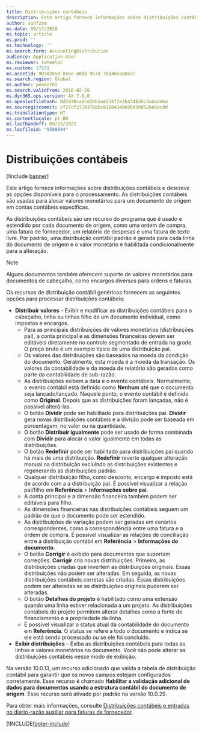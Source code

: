 ```yaml
---
title: Distribuições contábeis
description: Este artigo fornece informações sobre distribuições contábeis e descreve as opções de processamento disponíveis.
author: sunfzam
ms.date: 09/17/2020
ms.topic: article
ms.prod: ''
ms.technology: ''
ms.search.form: AccountingDistribution
audience: Application User
ms.reviewer: twheeloc
ms.custom: 17231
ms.assetid: 9030355d-8e6e-408b-9e7d-7b346eaa652c
ms.search.region: Global
ms.author: peakerbl
ms.search.validFrom: 2016-02-28
ms.dyn365.ops.version: AX 7.0.0
ms.openlocfilehash: 0d5930ca2ce2bb1ae534f7e2b434836c3a4adeba
ms.sourcegitcommit: cf27cf277b37666c838043e0695d39d52be5dcdd
ms.translationtype: HT
ms.contentlocale: pt-BR
ms.lasthandoff: 09/23/2022
ms.locfileid: "9588944"
---
```

# <a name="accounting-distributions"></a>Distribuições contábeis

[!include [banner](../includes/banner.md)]

Este artigo fornece informações sobre distribuições contábeis e descreve as opções disponíveis para o processamento. As distribuições contábeis são usadas para alocar valores monetários para um documento de origem em contas contábeis específicas. 

As distribuições contábeis são um recurso do programa que é usado e estendido por cada documento de origem, como uma ordem de compra, uma fatura de fornecedor, um relatório de despesas e uma fatura de texto livre. Por padrão, uma distribuição contábil padrão é gerada para cada linha do documento de origem e o valor monetário é habilitada condicionalmente para a alteração. 

> [!NOTE] 
> Alguns documentos também oferecem suporte de valores monetários para documentos de cabeçalho, como encargos diversos para ordens e faturas. 

Os recursos de distribuição contábil genéricos fornecem as seguintes opções para processar distribuições contábeis:

-   **Distribuir valores** – Exibir e modificar as distribuições contábeis para o cabeçalho, linha ou linhas filho de um documento individual, como impostos e encargos.
    -   Para as principais distribuições de valores monetários (distribuições pai), a conta principal e as dimensões financeiras devem ser editáveis diretamente no controle segmentado de entrada na grade. O preço bruto é um exemplo típico de uma distribuição pai.
    -   Os valores das distribuições são baseados na moeda da condição do documento. Geralmente, esta moeda é a moeda da transação. Os valores da contabilidade e da moeda de relatório são gerados como parte da contabilidade de sub-razão.
    -   As distribuições exibem a data e o evento contábeis. Normalmente, o evento contábil está definido como **Nenhum** até que o documento seja lançado/lançado. Naquele ponto, o evento contábil é definido como **Original**. Depois que as distribuições foram lançadas, não é possível alterá-las.
    -   O botão **Dividir** pode ser habilitado para distribuições pai. **Dividir** gera novas distribuições contábeis e a divisão pode ser baseada em porcentagem, no valor ou na quantidade.
    -   O botão **Distribuir igualmente** pode ser usado de forma combinada com **Dividir** para alocar o valor igualmente em todas as distribuições.
    -   O botão **Redefinir** pode ser habilitado para distribuições pai quando há mais de uma distribuição. **Redefinir** reverte qualquer alteração manual na distribuição excluindo as distribuições existentes e regenerando as distribuições padrão.
    -   Qualquer distribuição filho, como desconto, encargo e imposto está de acordo com a a distribuição pai. É possível visualizar a relação pai/filho em **Referência** &gt; **Informações sobre pai**.
    -   A conta principal e a dimensão financeira também podem ser editáveis para filho.
    -   As dimensões financeiras nas distribuições contábeis seguem um padrão de que o documento pode ser estendido.
    -   As distribuições de variação podem ser geradas em cenários correspondentes, como a correspondência entre uma fatura e a ordem de compra. É possível visualizar as relações de conciliação entre a distribuição contábil em **Referência** &gt; **Informações do documento**.
    -   O botão **Corrigir** é exibido para documentos que suportam correções. **Corrigir** cria novas distribuições. Primeiro, as distribuições criadas que invertem as distribuições originais. Essas distribuições não podem ser alteradas. Em seguida, as novas distribuições contábeis corretas são criadas. Essas distribuições podem ser alteradas se as distribuições originais puderem ser alteradas.
    -   O botão **Detalhes do projeto** é habilitado como uma extensão quando uma linha estiver relacionada a um projeto. As distribuições contábeis do projeto permitem alterar detalhes como a fonte de financiamento e a propriedade da linha.
    -   É possível visualizar o status atual da contabilidade do documento em **Referência**. O status se refere a todo o documento e indica se ele está sendo processado ou se ele foi concluído.
-   **Exibir distribuições** – Exiba as distribuições contábeis para todas as linhas e valores monetários no documento. Você não pode alterar as distribuições contábeis nesse modo de exibição.

Na versão 10.0.13, um recurso adicionado que valida a tabela de distribuição contábil para garantir que os novos campos estejam configurados corretamente. Esse recurso é chamado **Habilitar a validação adicional de dados para documentos usando a estrutura contábil do documento de origem**. Esse recurso será ativado por padrão na versão 10.0.29. 

Para obter mais informações, consulte [Distribuições contábeis e entradas no diário-razão auxiliar para faturas de fornecedor](accounting-distributions-subledger-journal-entries-vendor-invoices.md).


[!INCLUDE[footer-include](../../includes/footer-banner.md)]
